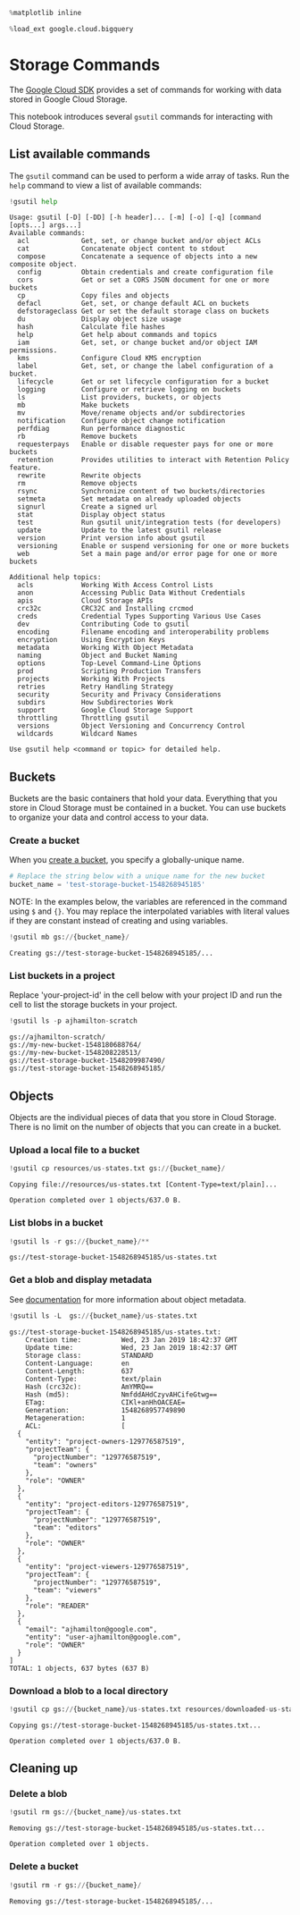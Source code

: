 

```python
%matplotlib inline
```


```python
%load_ext google.cloud.bigquery
```

# Storage Commands

The [Google Cloud SDK](https://cloud-dot-devsite.googleplex.com/sdk/docs/) provides a set of commands for working with data stored in Google Cloud Storage.

This notebook introduces several `gsutil` commands for interacting with Cloud Storage.

## List available commands

The `gsutil` command can be used to perform a wide array of tasks. Run the `help` command to view a list of available commands:


```python
!gsutil help
```

    Usage: gsutil [-D] [-DD] [-h header]... [-m] [-o] [-q] [command [opts...] args...]
    Available commands:
      acl             Get, set, or change bucket and/or object ACLs
      cat             Concatenate object content to stdout
      compose         Concatenate a sequence of objects into a new composite object.
      config          Obtain credentials and create configuration file
      cors            Get or set a CORS JSON document for one or more buckets
      cp              Copy files and objects
      defacl          Get, set, or change default ACL on buckets
      defstorageclass Get or set the default storage class on buckets
      du              Display object size usage
      hash            Calculate file hashes
      help            Get help about commands and topics
      iam             Get, set, or change bucket and/or object IAM permissions.
      kms             Configure Cloud KMS encryption
      label           Get, set, or change the label configuration of a bucket.
      lifecycle       Get or set lifecycle configuration for a bucket
      logging         Configure or retrieve logging on buckets
      ls              List providers, buckets, or objects
      mb              Make buckets
      mv              Move/rename objects and/or subdirectories
      notification    Configure object change notification
      perfdiag        Run performance diagnostic
      rb              Remove buckets
      requesterpays   Enable or disable requester pays for one or more buckets
      retention       Provides utilities to interact with Retention Policy feature.
      rewrite         Rewrite objects
      rm              Remove objects
      rsync           Synchronize content of two buckets/directories
      setmeta         Set metadata on already uploaded objects
      signurl         Create a signed url
      stat            Display object status
      test            Run gsutil unit/integration tests (for developers)
      update          Update to the latest gsutil release
      version         Print version info about gsutil
      versioning      Enable or suspend versioning for one or more buckets
      web             Set a main page and/or error page for one or more buckets
    
    Additional help topics:
      acls            Working With Access Control Lists
      anon            Accessing Public Data Without Credentials
      apis            Cloud Storage APIs
      crc32c          CRC32C and Installing crcmod
      creds           Credential Types Supporting Various Use Cases
      dev             Contributing Code to gsutil
      encoding        Filename encoding and interoperability problems
      encryption      Using Encryption Keys
      metadata        Working With Object Metadata
      naming          Object and Bucket Naming
      options         Top-Level Command-Line Options
      prod            Scripting Production Transfers
      projects        Working With Projects
      retries         Retry Handling Strategy
      security        Security and Privacy Considerations
      subdirs         How Subdirectories Work
      support         Google Cloud Storage Support
      throttling      Throttling gsutil
      versions        Object Versioning and Concurrency Control
      wildcards       Wildcard Names
    
    Use gsutil help <command or topic> for detailed help.

## Buckets

Buckets are the basic containers that hold your data. Everything that you
store in Cloud Storage must be contained in a bucket. You can use buckets to
organize your data and control access to your data.

### Create a bucket

When you [create a bucket](https://cloud.google.com/storage/docs/creating-buckets),
you specify a globally-unique name.


```python
# Replace the string below with a unique name for the new bucket
bucket_name = 'test-storage-bucket-1548268945185'
```

NOTE: In the examples below, the variables are referenced in the command using `$` and `{}`. You may replace the interpolated variables with literal values if they are constant instead of creating and using variables.


```python
!gsutil mb gs://{bucket_name}/
```

    Creating gs://test-storage-bucket-1548268945185/...


### List buckets in a project

Replace 'your-project-id' in the cell below with your project ID and run the cell to list the storage buckets in your project.


```python
!gsutil ls -p ajhamilton-scratch
```

    gs://ajhamilton-scratch/
    gs://my-new-bucket-1548180688764/
    gs://my-new-bucket-1548208228513/
    gs://test-storage-bucket-1548209987490/
    gs://test-storage-bucket-1548268945185/


## Objects

Objects are the individual pieces of data that you store in Cloud Storage.
There is no limit on the number of objects that you can create in a bucket.

### Upload a local file to a bucket


```python
!gsutil cp resources/us-states.txt gs://{bucket_name}/
```

    Copying file://resources/us-states.txt [Content-Type=text/plain]...
    
    Operation completed over 1 objects/637.0 B.                                      


### List blobs in a bucket


```python
!gsutil ls -r gs://{bucket_name}/**
```

    gs://test-storage-bucket-1548268945185/us-states.txt


### Get a blob and display metadata
See [documentation](https://cloud.google.com/storage/docs/viewing-editing-metadata) for more information about object metadata.


```python
!gsutil ls -L  gs://{bucket_name}/us-states.txt
```

    gs://test-storage-bucket-1548268945185/us-states.txt:
        Creation time:          Wed, 23 Jan 2019 18:42:37 GMT
        Update time:            Wed, 23 Jan 2019 18:42:37 GMT
        Storage class:          STANDARD
        Content-Language:       en
        Content-Length:         637
        Content-Type:           text/plain
        Hash (crc32c):          AmYMRQ==
        Hash (md5):             NmfddAHdCzyvAHCifeGtwg==
        ETag:                   CIKl+anHhOACEAE=
        Generation:             1548268957749890
        Metageneration:         1
        ACL:                    [
      {
        "entity": "project-owners-129776587519",
        "projectTeam": {
          "projectNumber": "129776587519",
          "team": "owners"
        },
        "role": "OWNER"
      },
      {
        "entity": "project-editors-129776587519",
        "projectTeam": {
          "projectNumber": "129776587519",
          "team": "editors"
        },
        "role": "OWNER"
      },
      {
        "entity": "project-viewers-129776587519",
        "projectTeam": {
          "projectNumber": "129776587519",
          "team": "viewers"
        },
        "role": "READER"
      },
      {
        "email": "ajhamilton@google.com",
        "entity": "user-ajhamilton@google.com",
        "role": "OWNER"
      }
    ]
    TOTAL: 1 objects, 637 bytes (637 B)


### Download a blob to a local directory


```python
!gsutil cp gs://{bucket_name}/us-states.txt resources/downloaded-us-states.txt
```

    Copying gs://test-storage-bucket-1548268945185/us-states.txt...
    
    Operation completed over 1 objects/637.0 B.                                      


## Cleaning up

### Delete a blob


```python
!gsutil rm gs://{bucket_name}/us-states.txt
```

    Removing gs://test-storage-bucket-1548268945185/us-states.txt...
    
    Operation completed over 1 objects.                                              


### Delete a bucket


```python
!gsutil rm -r gs://{bucket_name}/
```

    Removing gs://test-storage-bucket-1548268945185/...

